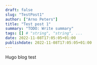 ```yaml
---
draft: false
slug: "TestPost1"
author: ["Arno Peters"]
title: "Test post 1"
summary: "TODO: Write summary"
tags: [] # "string", "string", ...
date: 2022-11-08T17:05:05+01:00
publishdate: 2022-11-08T17:05:05+01:00
---
```




Hugo blog test